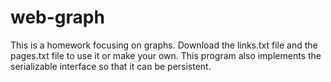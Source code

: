 # web-graph
This is a homework focusing on graphs. Download the links.txt file and the pages.txt file to use it or make your own. This program also implements the serializable interface so that it can be persistent.
